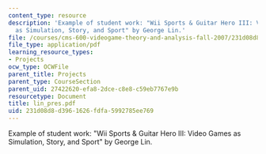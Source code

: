 ```yaml
---
content_type: resource
description: 'Example of student work: "Wii Sports & Guitar Hero III: Video Games
  as Simulation, Story, and Sport" by George Lin.'
file: /courses/cms-600-videogame-theory-and-analysis-fall-2007/231d08d8d3961626fdfa5992785ee769_lin_pres.pdf
file_type: application/pdf
learning_resource_types:
- Projects
ocw_type: OCWFile
parent_title: Projects
parent_type: CourseSection
parent_uid: 27422620-efa8-2dce-c8e8-c59eb7767e9b
resourcetype: Document
title: lin_pres.pdf
uid: 231d08d8-d396-1626-fdfa-5992785ee769
---
```

Example of student work: "Wii Sports & Guitar Hero III: Video Games as Simulation, Story, and Sport" by George Lin.

